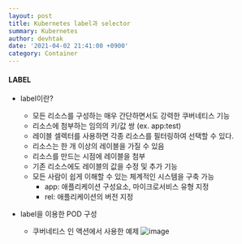 ```yaml
---
layout: post
title: Kubernetes label과 selector
summary: Kubernetes
author: devhtak
date: '2021-04-02 21:41:00 +0900'
category: Container
---
```


#### LABEL

- label이란?
  - 모든 리소스를 구성하는 매우 간단하면서도 강력한 쿠버네티스 기능
  - 리소스에 첨부하는 임의의 키/값 쌍 (ex. app:test)
  - 레이블 셀렉터를 사용하면 각종 리소스를 필터링하여 선택할 수 있다.
  - 리소스는 한 개 이상의 레이블을 가질 수 있음
  - 리소스를 만드는 시점에 레이블을 첨부
  - 기존 리소스에도 레이블의 값을 수정 및 추가 기능
  - 모든 사람이 쉽게 이해할 수 있는 체계적인 시스템을 구축 가능
    - app: 애플리케이션 구성요소, 마이크로서비스 유형 지정
    - rel: 애플리케이션의 버전 지정

- label을 이용한 POD 구성
  - 쿠버네티스 인 액션에서 사용한 예제
  ![image](https://user-images.githubusercontent.com/42403023/113420419-43034580-9404-11eb-8576-d63784b61a92.png)
